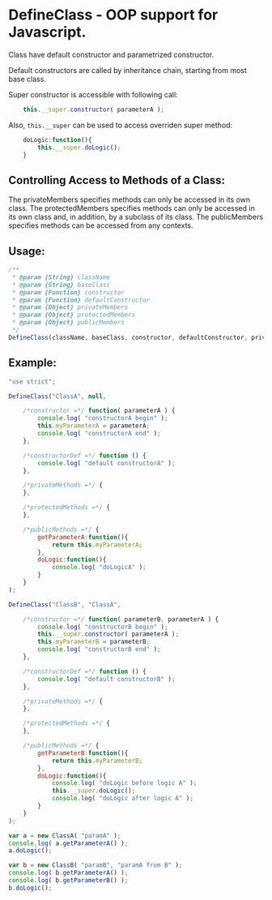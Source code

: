 # DefineClass - OOP support for Javascript.

Class have default constructor and parametrized constructor.

Default constructors are called by inheritance chain, starting from most base class.

Super constructor is accessible with following call:

```js
    this.__super.constructor( parameterA );
```

Also, ``` this.__super ``` can be used to access overriden super method:

```js
    doLogic:function(){
        this.__super.doLogic();
    }
```


## Controlling Access to Methods of a Class:

The privateMembers specifies methods can only be accessed in its own class.
The protectedMembers specifies methods can only be accessed in its own class and, in addition, by a subclass of its class.
The publicMembers specifies methods can be accessed from any contexts.


## Usage:

```js
/**
 * @param {String} className
 * @param {String} baseClass
 * @param {Function} constructor
 * @param {Function} defaultConstructor
 * @param {Object} privateMembers
 * @param {Object} protectedMembers
 * @param {Object} publicMembers
 */
DefineClass(className, baseClass, constructor, defaultConstructor, privateMembers, protectedMembers, publicMembers);
```

## Example:

```js
"use strict";

DefineClass("ClassA", null,

    /*constructor =*/ function( parameterA ) {
        console.log( "constructorA begin" );
        this.myParameterA = parameterA;
        console.log( "constructorA end" );
    },

    /*constructorDef =*/ function () {
        console.log( "default constructorA" );
    },

    /*privateMethods =*/ {
    },

    /*protectedMethods =*/ {
    },

    /*publicMethods =*/ {
        getParameterA:function(){
            return this.myParameterA;
        },
        doLogic:function(){
            console.log( "doLogicA" );
        }
    }
);
```

```js
DefineClass("ClassB", "ClassA",

    /*constructor =*/ function( parameterB, parameterA ) {
        console.log( "constructorB begin" );
        this.__super.constructor( parameterA );
        this.myParameterB = parameterB;
        console.log( "constructorB end" );
    },

    /*constructorDef =*/ function () {
        console.log( "default constructorB" );
    },

    /*privateMethods =*/ {
    },

    /*protectedMethods =*/ {
    },

    /*publicMethods =*/ {
        getParameterB:function(){
            return this.myParameterB;
        },
        doLogic:function(){
            console.log( "doLogic before logic A" );
            this.__super.doLogic();
            console.log( "doLogic after logic A" );
        }
    }
);
```

```js
var a = new ClassA( "paramA" );
console.log( a.getParameterA() );
a.doLogic();

var b = new ClassB( "paramB", "paramA from B" );
console.log( b.getParameterA() );
console.log( b.getParameterB() );
b.doLogic();
```
